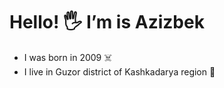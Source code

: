# Hello! 🖐️ Iʼm is Azizbek

<ul>
  <li> I was born in 2009 ☠️ </li>
  <li> I live in Guzor district of Kashkadarya region 🥰  </li>
</ul>
